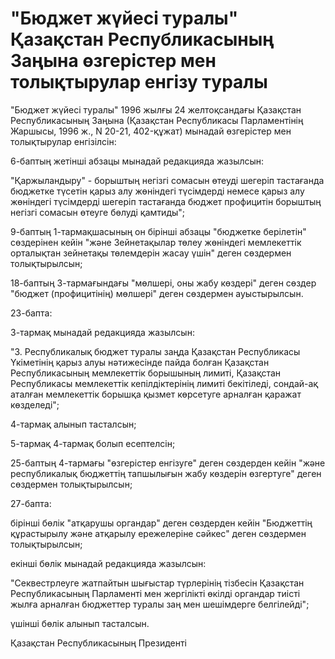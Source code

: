 # "Бюджет жүйесi туралы" Қазақстан Республикасының Заңына өзгерiстер мен толықтырулар енгiзу туралы

"Бюджет жүйесi туралы" 1996 жылғы 24 желтоқсандағы Қазақстан Республикасының Заңына (Қазақстан Республикасы Парламентiнiң Жаршысы, 1996 ж., N 20-21, 402-құжат) мынадай өзгерiстер мен толықтырулар енгiзiлсiн:

6-баптың жетiншi абзацы мынадай редакцияда жазылсын:

"Қаржыландыру" - борыштың негiзгi сомасын өтеудi шегерiп тастағанда бюджетке түсетiн қарыз алу жөнiндегi түсiмдердi немесе қарыз алу жөнiндегi түсiмдердi шегерiп тастағанда бюджет профицитiн борыштың негiзгi сомасын өтеуге бөлудi қамтиды";

9-баптың 1-тармақшасының он бiрiншi абзацы "бюджетке берiлетiн" сөздерiнен кейiн "және Зейнетақылар төлеу жөнiндегi мемлекеттiк орталықтан зейнетақы төлемдерiн жасау үшiн" деген сөздермен толықтырылсын;

18-баптың 3-тармағындағы "мөлшерi, оны жабу көздерi" деген сөздер "бюджет (профицитiнiң) мөлшерi" деген сөздермен ауыстырылсын.

23-бапта:

3-тармақ мынадай редакцияда жазылсын:

"3. Республикалық бюджет туралы заңда Қазақстан Республикасы Үкiметiнiң қарыз алуы нәтижесiнде пайда болған Қазақстан Республикасының мемлекеттiк борышының лимитi, Қазақстан Республикасы мемлекеттiк кепiлдiктерiнiң лимитi бекiтiледi, сондай-ақ аталған мемлекеттiк борышқа қызмет көрсетуге арналған қаражат көзделедi";

4-тармақ алынып тасталсын;

5-тармақ 4-тармақ болып есептелсiн;

25-баптың 4-тармағы "өзгерiстер енгiзуге" деген сөздерден кейiн "және республикалық бюджеттiң тапшылығын жабу көздерiн өзгертуге" деген сөздермен толықтырылсын;

27-бапта:

бiрiншi бөлiк "атқарушы органдар" деген сөздерден кейiн "Бюджеттiң құрастырылу және атқарылу ережелерiне сәйкес" деген сөздермен толықтырылсын;

екiншi бөлiк мынадай редакцияда жазылсын:

"Секвестрлеуге жатпайтын шығыстар түрлерiнiң тiзбесiн Қазақстан Республикасының Парламентi мен жергiлiктi өкiлдi органдар тиiстi жылға арналған бюджеттер туралы заң мен шешiмдерге белгiлейдi";

үшiншi бөлiк алынып тасталсын.

Қазақстан Республикасының Президентi

